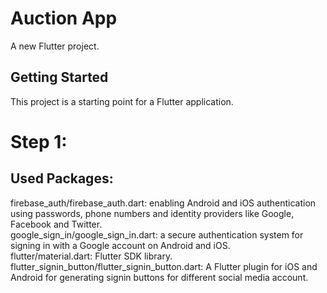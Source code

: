 # Auction App

A new Flutter project.

## Getting Started

This project is a starting point for a Flutter application.

# Step 1:
## Used Packages:
firebase_auth/firebase_auth.dart: enabling Android and iOS authentication using passwords, phone numbers and identity providers like Google, Facebook and Twitter.  
google_sign_in/google_sign_in.dart: a secure authentication system for signing in with a Google account on Android and iOS.  
flutter/material.dart: Flutter SDK library.  
flutter_signin_button/flutter_signin_button.dart: A Flutter plugin for iOS and Android for generating signin buttons for different social media account.  


